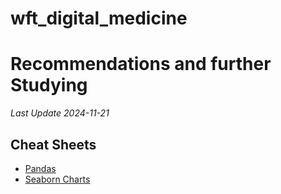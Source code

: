 # wft_digital_medicine


# Recommendations and further Studying 
*Last Update 2024-11-21*

## Cheat Sheets
- [Pandas](https://pandas.pydata.org/Pandas_Cheat_Sheet.pdf)
- [Seaborn Charts](https://www.kaggle.com/code/themlphdstudent/cheat-sheet-seaborn-charts)